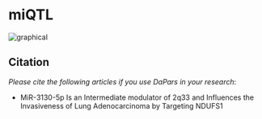 # miQTL
![graphical](https://user-images.githubusercontent.com/11934986/114295047-3d2cf480-9ad5-11eb-82b2-1743a6a0da76.png)

Citation
-----
*Please cite the following articles if you use DaPars in your research*:
* MiR-3130-5p Is an Intermediate modulator of 2q33 and Influences the Invasiveness of Lung Adenocarcinoma by Targeting NDUFS1
